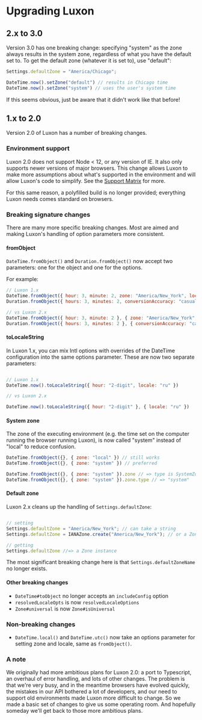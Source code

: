 # Upgrading Luxon

## 2.x to 3.0

Version 3.0 has one breaking change: specifying "system" as the zone always results in the system zone, regardless of what you have the default set to. To get the default zone (whatever it is set to), use "default":

```js
Settings.defaultZone = "America/Chicago";

DateTime.now().setZone("default") // results in Chicago time
DateTime.now().setZone("system") // uses the user's system time
```

If this seems obvious, just be aware that it didn't work like that before!

## 1.x to 2.0

Version 2.0 of Luxon has a number of breaking changes.

### Environment support

Luxon 2.0 does not support Node < 12, or any version of IE. It also only supports newer versions of major browsers. This change
allows Luxon to make more assumptions about what's supported in the environment and will allow Luxon's code to simplify. See
the [Support Matrix](matrix.md) for more.

For this same reason, a polyfilled build is no longer provided; everything Luxon needs comes standard on browsers.

### Breaking signature changes

There are many more specific breaking changes. Most are aimed and making Luxon's handling of option parameters more consistent.

#### fromObject
`DateTime.fromObject()` and `Duration.fromObject()` now accept two parameters: one for the object and one for the options.

For example:

```js
// Luxon 1.x
DateTime.fromObject({ hour: 3, minute: 2, zone: "America/New_York", locale: "ru" });
Duration.fromObject({ hours: 3, minutes: 2, conversionAccuracy: "casual", locale: "ru" });

// vs Luxon 2.x
DateTime.fromObject({ hour: 3, minute: 2 }, { zone: "America/New_York", locale: "ru" });
Duration.fromObject({ hours: 3, minutes: 2 }, { conversionAccuracy: "casual", locale: "ru" });
```

#### toLocaleString

In Luxon 1.x, you can mix Intl options with overrides of the DateTime configuration into the same options parameter. These are now
two separate parameters:

```js

// Luxon 1.x
DateTime.now().toLocaleString({ hour: "2-digit", locale: "ru" })

// vs Luxon 2.x

DateTime.now().toLocaleString({ hour: "2-digit" }, { locale: "ru" })
```

#### System zone

The zone of the executing environment (e.g. the time set on the computer running the browser running Luxon), is now called
"system" instead of "local" to reduce confusion.

```js
DateTime.fromObject({}, { zone: "local" }) // still works
DateTime.fromObject({}, { zone: "system" }) // preferred

DateTime.fromObject({}, { zone: "system" }).zone // => type is SystemZone
DateTime.fromObject({}, { zone: "system" }).zone.type // => "system"
```

#### Default zone

Luxon 2.x cleans up the handling of `Settings.defaultZone`:

```js

// setting
Settings.defaultZone = "America/New_York"; // can take a string
Settings.defaultZone = IANAZone.create("America/New_York"); // or a Zone instance

// getting
Settings.defaultZone //=> a Zone instance
```

The most significant breaking change here is that `Settings.defaultZoneName` no longer exists.

#### Other breaking changes

 * `DateTime#toObject` no longer accepts an `includeConfig` option
 * `resolvedLocaleOpts` is now `resolvedLocaleOptions`
 * `Zone#universal` is now `Zone#isUniversal`

### Non-breaking changes

 * `DateTime.local()` and `DateTime.utc()` now take an options parameter for setting zone and locale, same as `fromObject()`.

### A note

We originally had more ambitious plans for Luxon 2.0: a port to Typescript, an overhaul of error handling, and lots of other changes.
The problem is that we're very busy, and in the meantime browsers have evolved quickly, the mistakes in our API bothered a lot
of developers, and our need to support old environments made Luxon more difficult to change. So we made a basic set of changes
to give us some operating room. And hopefully someday we'll get back to those more ambitious plans.
